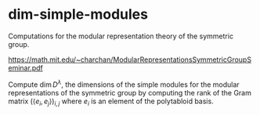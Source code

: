 # dim-simple-modules

Computations for the modular representation theory of the symmetric group.

https://math.mit.edu/~charchan/ModularRepresentationsSymmetricGroupSeminar.pdf

Compute $\dim D^{\lambda}$, the dimensions of the simple modules for the modular representations of the symmetric group by computing the rank of the Gram matrix $(\langle e_i,e_j\rangle)_{i,j}$ where $e_i$ is an element of the polytabloid basis.
